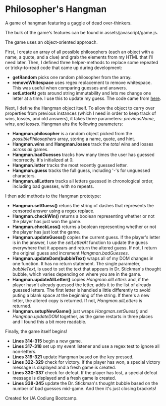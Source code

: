 # Philosopher's Hangman

A game of hangman featuring a gaggle of dead over-thinkers.

The bulk of the game's features can be found in assets/javascript/game.js. 

The game uses an object-oriented approach. 

First, I create an array of all possible philosophers (each an object with a name, a quote, and a clue) and grab the elements from my HTML that I'll need later. Then, I defined three helper-methods to replace some repeated or tricky-to-read code that came up during development:

* **getRandom** picks one random philosopher from the array.
* **removeWhitespace** uses regex replacement to remove whitespace. This was useful when comparing guesses and answers.
* **setLetterAt** gets around string immutability and lets me change one letter at a time. I use this to update my guess. The code came from [here](https://stackoverflow.com/questions/1431094/how-do-i-replace-a-character-at-a-particular-index-in-javascript).

Next, I define the Hangman object itself. To allow the object to carry over properties from previous instances (which I need in order to keep track of wins, losses, and old answers), it takes three parameters: *previousName*, *wins*, and *losses*. Hangman ahs the following parameters:

* **Hangman.philosopher** is a random object picked from the *possiblePhilosophers* array, storing a name, quote, and hint.
* **Hangman.wins** and **Hangman.losses** track the *total* wins and losses across *all* games.
* **Hangman.badGuesses** tracks how many times the user has guessed incorrectly. It's initialized at 0.
* **Hangman.letter** tracks the most recently guessed letter.
* **Hangman.guess** tracks the full guess, including '-'s for unguessed characters.
* **Hangman.allLetters** tracks all letters guessed in chronological order, including bad guesses, with no repeats.

I then add methods to the Hangman prototype:

* **Hangman.setGuess()** retuns the string of dashes that represents the censored answer using a regex replace.
* **Hangman.checkWin()** returns a boolean representing whether or not the player has just won the game.
* **Hangman.checkLoss()** returns a boolean representing whether or not the player has just lost the game.
* **Hangman.updateGuess()** copies the current guess. If the player's letter is in the answer, I use the *setLetterAt* function to update the guess everywhere that it appears and return the altered guess. If not, I return the original guess and increment *Hangman.badGuesses*.
* **Hangman.updateDom(bubbleText)** wraps all of my DOM changes in one function. It has no return statement. The single parameter, *bubbleText*, is used to set the text that appears in Dr. Stickman's thought bubble, which varies depending on where you are in the game.
* **Hangman.updateAllLetter()** copies *Hangman.allLetters* and, if the player hasn't already guessed the letter, adds it to the list of already guessed letters. The first letter is handled a little differently to avoid puting a blank space at the beginning of the string. If there's a new letter, the altered copy is returned. If not, *Hangman.allLetters* is returned.
* **Hangman.setupNewGame()** just wraps *Hangman.setGuess()* and *Hangman.updateDOM* together, as the game restarts in three places and I found this a bit more readable.

Finally, the game itself begins!

* **Lines 314-315** begin a new game.
* **Lines 317-318** set up my event listener and use a regex test to ignore all non-letters.
* **Lines 319-321** update Hangman based on the key pressed.
* **Lines 322-329** check for victory. If the player has won, a special victory message is displayed and a fresh game is created.
* **Lines 330-337** check for defeat. If the player has lost, a special defeat message is displayed and a fresh game is created.
* **Lines 338-345** update the Dr. Stickman's thought bubble based on the number of bad guesses mid-game. And then it's just closing brackets!




Created for UA Codiung Bootcamp.
